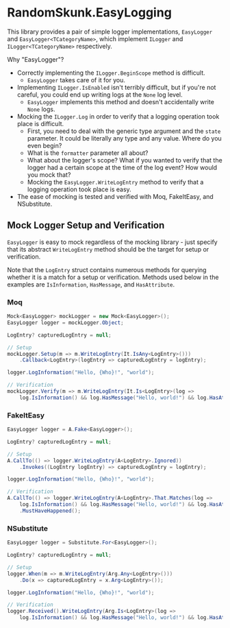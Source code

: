 # RandomSkunk.EasyLogging

This library provides a pair of simple logger implementations, `EasyLogger` and
`EasyLogger<TCategoryName>`, which implement `ILogger` and `ILogger<TCategoryName>` respectively.

Why "EasyLogger"?

- Correctly implementing the `ILogger.BeginScope` method is difficult.
  - `EasyLogger` takes care of it for you.
- Implementing `ILogger.IsEnabled` isn't terribly difficult, but if you're not careful, you could
  end up writing logs at the `None` log level.
  - `EasyLogger` implements this method and doesn't accidentally write `None` logs.
- Mocking the `ILogger.Log` in order to verify that a logging operation took place is difficult.
  - First, you need to deal with the generic type argument and the `state` parameter. It could be
    literally any type and any value. Where do you even begin?
  - What is the `formatter` parameter all about?
  - What about the logger's scope? What if you wanted to verify that the logger had a certain scope
    at the time of the log event? How would you mock that?
  - Mocking the `EasyLogger.WriteLogEntry` method to verify that a logging operation took place is
    easy.
- The ease of mocking is tested and verified with Moq, FakeItEasy, and NSubstitute.

## Mock Logger Setup and Verification

`EasyLogger` is easy to mock regardless of the mocking library - just specify that its abstract
`WriteLogEntry` method should be the target for setup or verification.

Note that the `LogEntry` struct contains numerous methods for querying whether it is a match for a
setup or verification. Methods used below in the examples are `IsInformation`, `HasMessage`, and
`HasAttribute`.

### Moq

```csharp
Mock<EasyLogger> mockLogger = new Mock<EasyLogger>();
EasyLogger logger = mockLogger.Object;

LogEntry? capturedLogEntry = null;

// Setup
mockLogger.Setup(m => m.WriteLogEntry(It.IsAny<LogEntry>()))
    .Callback<LogEntry>(logEntry => capturedLogEntry = logEntry);

logger.LogInformation("Hello, {Who}!", "world");

// Verification
mockLogger.Verify(m => m.WriteLogEntry(It.Is<LogEntry>(log =>
    log.IsInformation() && log.HasMessage("Hello, world!") && log.HasAttribute("Who", "world"))));
```

### FakeItEasy

```csharp
EasyLogger logger = A.Fake<EasyLogger>();

LogEntry? capturedLogEntry = null;

// Setup
A.CallTo(() => logger.WriteLogEntry(A<LogEntry>.Ignored))
    .Invokes((LogEntry logEntry) => capturedLogEntry = logEntry);

logger.LogInformation("Hello, {Who}!", "world");

// Verification
A.CallTo(() => logger.WriteLogEntry(A<LogEntry>.That.Matches(log =>
    log.IsInformation() && log.HasMessage("Hello, world!") && log.HasAttribute("Who", "world"))))
    .MustHaveHappened();
```

### NSubstitute

```csharp
EasyLogger logger = Substitute.For<EasyLogger>();

LogEntry? capturedLogEntry = null;

// Setup
logger.When(m => m.WriteLogEntry(Arg.Any<LogEntry>()))
    .Do(x => capturedLogEntry = x.Arg<LogEntry>());

logger.LogInformation("Hello, {Who}!", "world");

// Verification
logger.Received().WriteLogEntry(Arg.Is<LogEntry>(log =>
    log.IsInformation() && log.HasMessage("Hello, world!") && log.HasAttribute("Who", "world")));
```
